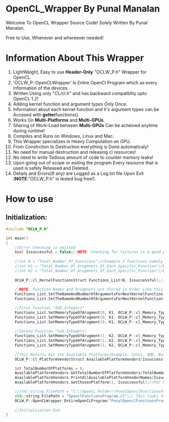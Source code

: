 # OpenCL_Wrapper By Punal Manalan
Welcome To OpenCL Wrapper Source Code!
Solely Written By Punal Manalan.

Free to Use, Whenever and whereever needed!

# Information About This Wrapper
1. LightWeight, Easy to use **Header-Only** "OCLW_P.h" Wrapper for OpenCL.
2. 'OCLW_P::OpenCLWrapper' Is Entire OpenCl Program which as every information of the devices.
3. Written Using only "CL/cl.h" and has backward compatblity upto OpenCL 1.2!
4. Adding kernel function and argument types Only Once.
5. Information about each kernel function and it's argument types can be Accesed with **getter**functions().
6. Works On **Multi-Platforms** and **Multi-GPUs**.
7. Sharing of Work-Load between **Multi-GPUs** Can be acheived anytime during runtime!
9. Compiles and Runs on Windows, Linux and Mac.
10. This Wrapper specializes in Heavy Computation on GPU.
11. From Constrction to Destruction everything is Done automaticaly!
12. No need for manual destruction and releasing cl resources!
13. No need to write Tedious amount of code to counter memory leaks!
14. Upon going out of scope or exiting the program Every resource that is used is safely Released and Deleted.
15. Details and Errors(If any) are Logged as a Log.txt file Upon Exit (**NOTE**:"OCLW_P.h" is tested bug free!).

# How to use
## Initialization:
```c++
#include "OCLW_P.h"

int main()
{	
	//Error Checking is omitted
	bool Issuccessful = false;//NOTE: Checking for failures is a good practice!
	
	//int N = "Total_Number_Of_Functions";//Example 2 functions namely "Add_Integers" & "Sub_Integers"//Function Names are Case and Symbol Sensitive
	//int K1 = "Total_Number_Of_Arugmnets_Of_Each_Specific_Function"//Example: 3 Argument: 2 input And 1 Output
	//int K2 = "Total_Number_Of_Arugmnets_Of_Each_Specific_Function"//Example: 3 Argument: 2 input And 1 Output
	
	OCLW_P::cl_KernelFunctionsStruct Functions_List(N, Issuccessful);// Specify The Total Number of functions to add
	
	//NOTE: Function Names and Arugmnets are Stored in Order Like this: First->Second...->Last == (1,2...,N)
	Functions_List.SetTheNameAndNumberOfArgumentsForNextKernelFunction("Add_Integers", K1, Issuccessful);// 1st Function
	Functions_List.SetTheNameAndNumberOfArgumentsForNextKernelFunction("Sub_Integers", K2, Issuccessful);// 2nd Function

	//First Function "Add_Integers"
	Functions_List.SetMemoryTypeOfArugment(0, K1, OCLW_P::cl_Memory_Type::CL_READ_ONLY, Issuccessful);//Input
	Functions_List.SetMemoryTypeOfArugment(0, K1, OCLW_P::cl_Memory_Type::CL_READ_ONLY, Issuccessful);//Input
	Functions_List.SetMemoryTypeOfArugment(0, K1, OCLW_P::cl_Memory_Type::CL_WRITE_ONLY, Issuccessful);//OutPut
	
	//Second Function "Sub_Integers"
	Functions_List.SetMemoryTypeOfArugment(1, K2, OCLW_P::cl_Memory_Type::CL_READ_ONLY, Issuccessful);//Input
	Functions_List.SetMemoryTypeOfArugment(1, K2, OCLW_P::cl_Memory_Type::CL_READ_ONLY, Issuccessful);//Input
	Functions_List.SetMemoryTypeOfArugment(1, K2, OCLW_P::cl_Memory_Type::CL_WRITE_ONLY, Issuccessful);//OutPut
	
	//This Returns ALL the Available Platforms(Example: Intel, AMD, Nvdia)
	OCLW_P::cl_PlatformVendorStruct AvailablePlatformVendors(Issuccessful);

	int TotalNumberOfPlatforms = 0;
	AvailablePlatformVendors.GetTotalNumberOfPlatformVendors(TotalNumberOfPlatforms, Issuccessful);
	AvailablePlatformVendors.PrintAllAvailablePlatformVendorNames(Issuccessful);
	AvailablePlatformVendors.SetChosenPlatform(1, Issuccessful);//For Me AMD is the First Platform(GPU), Intel is Second Platform(CPU)

	//std::string FilePath = "C:\\OpenCL Folder\\PunalOpenclFunctionsProgram.cl";// Is Direct Path
	std::string FilePath = "OpenclFunctionsProgram.cl";// This looks for the file in program location
	OCLW_P::OpenCLWrapper EntireOpenCLProgram("PunalOpenclFunctionsProgram.cl", &Functions_List, &AvailablePlatformVendors, Issuccessful);
	
	//Initialization End
}
```

